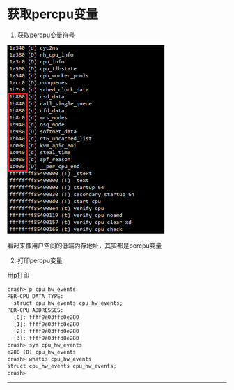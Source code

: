 # 获取percpu变量

1. 获取percpu变量符号

![20220405_222204_63](image/20220405_222204_63.png)

看起来像用户空间的低端内存地址，其实都是percpu变量

2. 打印percpu变量

用p打印

```
crash> p cpu_hw_events
PER-CPU DATA TYPE:
  struct cpu_hw_events cpu_hw_events;
PER-CPU ADDRESSES:
  [0]: ffff9a03ffc0e280
  [1]: ffff9a03ffc8e280
  [2]: ffff9a03ffd0e280
  [3]: ffff9a03ffd8e280
crash> sym cpu_hw_events
e280 (D) cpu_hw_events
crash> whatis cpu_hw_events
struct cpu_hw_events cpu_hw_events;
crash>
```










---
